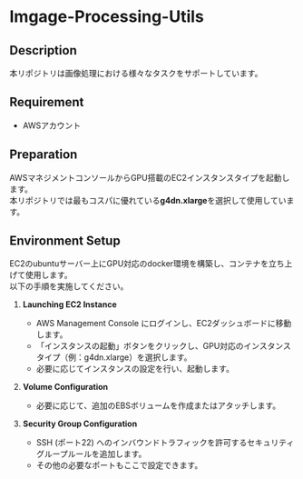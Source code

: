 # Imgage-Processing-Utils

## Description

本リポジトリは画像処理における様々なタスクをサポートしています。

## Requirement

- AWSアカウント

## Preparation

AWSマネジメントコンソールからGPU搭載のEC2インスタンスタイプを起動します。<br>
本リポジトリでは最もコスパに優れている**g4dn.xlarge**を選択して使用しています。

## Environment Setup

EC2のubuntuサーバー上にGPU対応のdocker環境を構築し、コンテナを立ち上げて使用します。<br>
以下の手順を実施してください。<br>

1. **Launching EC2 Instance**
    - AWS Management Console にログインし、EC2ダッシュボードに移動します。
    - 「インスタンスの起動」ボタンをクリックし、GPU対応のインスタンスタイプ（例：g4dn.xlarge）を選択します。
    - 必要に応じてインスタンスの設定を行い、起動します。

2. **Volume Configuration**
    - 必要に応じて、追加のEBSボリュームを作成またはアタッチします。

3. **Security Group Configuration**
    - SSH (ポート22) へのインバウンドトラフィックを許可するセキュリティグループルールを追加します。
    - その他の必要なポートもここで設定できます。


